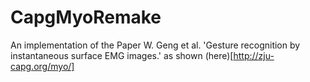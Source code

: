 # CapgMyoRemake

An implementation of the Paper W. Geng et al. 'Gesture recognition by instantaneous surface EMG images.' as shown (here)[http://zju-capg.org/myo/]
